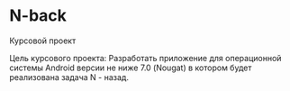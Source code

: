 # N-back 

Курсовой проект

Цель курсового проекта: Разработать приложение для операционной системы Android версии не ниже 7.0 (Nougat) в котором будет реализована задача N - назад.
